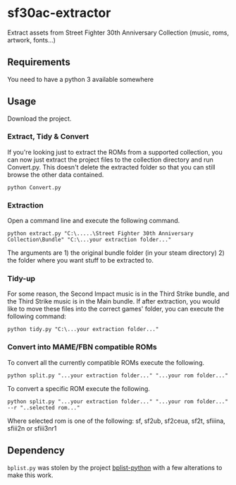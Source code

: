 # sf30ac-extractor
Extract assets from Street Fighter 30th Anniversary Collection (music, roms, artwork, fonts...)

## Requirements
You need to have a python 3 available somewhere

## Usage
Download the project.

### Extract, Tidy & Convert
If you're looking just to extract the ROMs from a supported collection, you can now just extract the project files to the collection directory and run Convert.py.  This doesn't delete the extracted folder so that you can still browse the other data contained.

```
python Convert.py
```

### Extraction
Open a command line and execute the following command.

```
python extract.py "C:\.....\Street Fighter 30th Anniversary Collection\Bundle" "C:\...your extraction folder..."
```

The arguments are 1) the original bundle folder (in your steam directory) 2) the folder where you want stuff to be extracted to.

### Tidy-up
For some reason, the Second Impact music is in the Third Strike bundle, and the Third Strike music is in the Main bundle. If after extraction, you would like to move these files into the correct games' folder, you can execute the following command:

```
python tidy.py "C:\...your extraction folder..."
```

### Convert into MAME/FBN compatible ROMs
To convert all the currently compatible ROMs execute the following.

```
python split.py "...your extraction folder..." "...your rom folder..."
```
To convert a specific ROM execute the following.
```
python split.py "...your extraction folder..." "...your rom folder..." --r "..selected rom..."
```
Where selected rom is one of the following: sf, sf2ub, sf2ceua, sf2t, sfiiina, sfiii2n or sfiii3nr1

## Dependency
`bplist.py` was stolen by the project [bplist-python](https://github.com/farcaller/bplist-python) with a few alterations to make this work.
